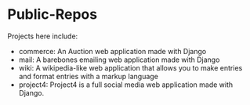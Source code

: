 # Public-Repos
Projects here include:

- commerce: An Auction web application made with Django 
- mail: A barebones emailing web application made with Django
- wiki: A wikipedia-like web application that allows you to make entries and format entries with a markup language
- project4: Project4 is a full social media web application made with Django.
